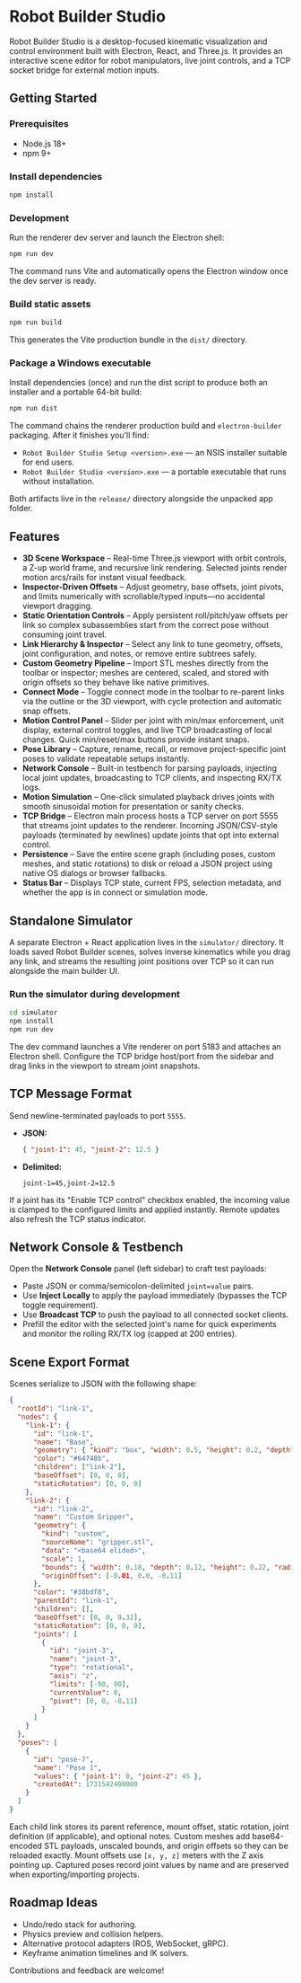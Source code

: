 # Robot Builder Studio

Robot Builder Studio is a desktop-focused kinematic visualization and control environment built with Electron, React, and Three.js. It provides an interactive scene editor for robot manipulators, live joint controls, and a TCP socket bridge for external motion inputs.

## Getting Started

### Prerequisites

- Node.js 18+
- npm 9+

### Install dependencies

```bash
npm install
```

### Development

Run the renderer dev server and launch the Electron shell:

```bash
npm run dev
```

The command runs Vite and automatically opens the Electron window once the dev server is ready.

### Build static assets

```bash
npm run build
```

This generates the Vite production bundle in the `dist/` directory.

### Package a Windows executable

Install dependencies (once) and run the dist script to produce both an installer and a portable 64-bit build:

```bash
npm run dist
```

The command chains the renderer production build and `electron-builder` packaging. After it finishes you'll find:

- `Robot Builder Studio Setup <version>.exe` — an NSIS installer suitable for end users.
- `Robot Builder Studio <version>.exe` — a portable executable that runs without installation.

Both artifacts live in the `release/` directory alongside the unpacked app folder.

## Features

- **3D Scene Workspace** – Real-time Three.js viewport with orbit controls, a Z-up world frame, and recursive link rendering. Selected joints render motion arcs/rails for instant visual feedback.
- **Inspector-Driven Offsets** – Adjust geometry, base offsets, joint pivots, and limits numerically with scrollable/typed inputs—no accidental viewport dragging.
- **Static Orientation Controls** – Apply persistent roll/pitch/yaw offsets per link so complex subassemblies start from the correct pose without consuming joint travel.
- **Link Hierarchy & Inspector** – Select any link to tune geometry, offsets, joint configuration, and notes, or remove entire subtrees safely.
- **Custom Geometry Pipeline** – Import STL meshes directly from the toolbar or inspector; meshes are centered, scaled, and stored with origin offsets so they behave like native primitives.
- **Connect Mode** – Toggle connect mode in the toolbar to re-parent links via the outline or the 3D viewport, with cycle protection and automatic snap offsets.
- **Motion Control Panel** – Slider per joint with min/max enforcement, unit display, external control toggles, and live TCP broadcasting of local changes. Quick min/reset/max buttons provide instant snaps.
- **Pose Library** – Capture, rename, recall, or remove project-specific joint poses to validate repeatable setups instantly.
- **Network Console** – Built-in testbench for parsing payloads, injecting local joint updates, broadcasting to TCP clients, and inspecting RX/TX logs.
- **Motion Simulation** – One-click simulated playback drives joints with smooth sinusoidal motion for presentation or sanity checks.
- **TCP Bridge** – Electron main process hosts a TCP server on port 5555 that streams joint updates to the renderer. Incoming JSON/CSV-style payloads (terminated by newlines) update joints that opt into external control.
- **Persistence** – Save the entire scene graph (including poses, custom meshes, and static rotations) to disk or reload a JSON project using native OS dialogs or browser fallbacks.
- **Status Bar** – Displays TCP state, current FPS, selection metadata, and whether the app is in connect or simulation mode.

## Standalone Simulator

A separate Electron + React application lives in the `simulator/` directory. It loads saved Robot Builder scenes, solves inverse kinematics while you drag any link, and streams the resulting joint positions over TCP so it can run alongside the main builder UI.

### Run the simulator during development

```bash
cd simulator
npm install
npm run dev
```

The dev command launches a Vite renderer on port 5183 and attaches an Electron shell. Configure the TCP bridge host/port from the sidebar and drag links in the viewport to stream joint snapshots.

## TCP Message Format

Send newline-terminated payloads to port `5555`.

- **JSON:**
  ```json
  { "joint-1": 45, "joint-2": 12.5 }
  ```
- **Delimited:**
  ```text
  joint-1=45,joint-2=12.5
  ```

If a joint has its "Enable TCP control" checkbox enabled, the incoming value is clamped to the configured limits and applied instantly. Remote updates also refresh the TCP status indicator.

## Network Console & Testbench

Open the **Network Console** panel (left sidebar) to craft test payloads:

- Paste JSON or comma/semicolon-delimited `joint=value` pairs.
- Use **Inject Locally** to apply the payload immediately (bypasses the TCP toggle requirement).
- Use **Broadcast TCP** to push the payload to all connected socket clients.
- Prefill the editor with the selected joint's name for quick experiments and monitor the rolling RX/TX log (capped at 200 entries).

## Scene Export Format

Scenes serialize to JSON with the following shape:

```json
{
  "rootId": "link-1",
  "nodes": {
    "link-1": {
      "id": "link-1",
      "name": "Base",
      "geometry": { "kind": "box", "width": 0.5, "height": 0.2, "depth": 0.5 },
      "color": "#64748b",
      "children": ["link-2"],
      "baseOffset": [0, 0, 0],
      "staticRotation": [0, 0, 0]
    },
    "link-2": {
      "id": "link-2",
      "name": "Custom Gripper",
      "geometry": {
        "kind": "custom",
        "sourceName": "gripper.stl",
        "data": "<base64 elided>",
        "scale": 1,
        "bounds": { "width": 0.18, "depth": 0.12, "height": 0.22, "radial": 0.09 },
        "originOffset": [-0.01, 0.0, -0.11]
      },
      "color": "#38bdf8",
      "parentId": "link-1",
      "children": [],
      "baseOffset": [0, 0, 0.32],
      "staticRotation": [0, 0, 0],
      "joints": [
        {
          "id": "joint-3",
          "name": "joint-3",
          "type": "rotational",
          "axis": "z",
          "limits": [-90, 90],
          "currentValue": 0,
          "pivot": [0, 0, -0.11]
        }
      ]
    }
  },
  "poses": [
    {
      "id": "pose-7",
      "name": "Pose 1",
      "values": { "joint-1": 0, "joint-2": 45 },
      "createdAt": 1731542400000
    }
  ]
}
```

Each child link stores its parent reference, mount offset, static rotation, joint definition (if applicable), and optional notes. Custom meshes add base64-encoded STL payloads, unscaled bounds, and origin offsets so they can be reloaded exactly. Mount offsets use `[x, y, z]` meters with the Z axis pointing up. Captured poses record joint values by name and are preserved when exporting/importing projects.

## Roadmap Ideas

- Undo/redo stack for authoring.
- Physics preview and collision helpers.
- Alternative protocol adapters (ROS, WebSocket, gRPC).
- Keyframe animation timelines and IK solvers.

Contributions and feedback are welcome!
